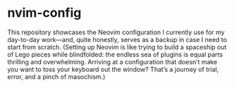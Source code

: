 # nvim-config

This repository showcases the Neovim configuration I currently use for my day-to-day work—and, quite honestly, serves as a backup in case I need to start from scratch.
(Setting up Neovim is like trying to build a spaceship out of Lego pieces while blindfolded: the endless sea of plugins is equal parts thrilling and overwhelming. Arriving at a configuration that doesn’t make you want to toss your keyboard out the window? That’s a journey of trial, error, and a pinch of masochism.)
